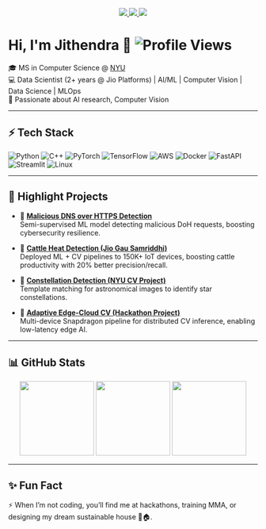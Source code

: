<p align="center">
  <a href="https://linkedin.com/in/jithendra-siddartha">
    <img src="https://img.shields.io/badge/LinkedIn-Connect-blue?style=for-the-badge&logo=linkedin" />
  </a>
  <a href="https://jithendra.com">
    <img src="https://img.shields.io/badge/Website-Portfolio-blue?style=for-the-badge&logo=google-chrome" />
  </a>
  <a href="https://www.kaggle.com/jithendrapuppala">
    <img src="https://img.shields.io/badge/Kaggle-Profile-blue?style=for-the-badge&logo=kaggle" />
  </a>
</p>


# Hi, I'm Jithendra 👋  ![Profile Views](https://komarev.com/ghpvc/?username=jithendra1798&color=blueviolet)

🎓 MS in Computer Science @ [NYU](https://engineering.nyu.edu/)  
💻 Data Scientist (2+ years @ Jio Platforms) | AI/ML | Computer Vision | Data Science | MLOps  
🌱 Passionate about AI research, Computer Vision

<!--
---
## 📬 Connect with Me  
[![Email](https://img.shields.io/badge/Email-Contact-red?style=for-the-badge&logo=gmail)](mailto:jithendra.mail.me@gmail.com)  --> 
---

## ⚡ Tech Stack  

![Python](https://img.shields.io/badge/Python-3776AB?style=for-the-badge&logo=python&logoColor=white)
![C++](https://img.shields.io/badge/C++-00599C?style=for-the-badge&logo=cplusplus&logoColor=white)
![PyTorch](https://img.shields.io/badge/PyTorch-EE4C2C?style=for-the-badge&logo=pytorch&logoColor=white)
![TensorFlow](https://img.shields.io/badge/TensorFlow-FF6F00?style=for-the-badge&logo=tensorflow&logoColor=white)
![AWS](https://img.shields.io/badge/AWS-232F3E?style=for-the-badge&logo=amazonaws&logoColor=white)
![Docker](https://img.shields.io/badge/Docker-2496ED?style=for-the-badge&logo=docker&logoColor=white)
![FastAPI](https://img.shields.io/badge/FastAPI-009688?style=for-the-badge&logo=fastapi&logoColor=white)
![Streamlit](https://img.shields.io/badge/Streamlit-FF4B4B?style=for-the-badge&logo=streamlit&logoColor=white)
![Linux](https://img.shields.io/badge/Linux-FCC624?style=for-the-badge&logo=linux&logoColor=black)  

---

## 📌 Highlight Projects  

- 🔹 **[Malicious DNS over HTTPS Detection](#)**  
   Semi-supervised ML model detecting malicious DoH requests, boosting cybersecurity resilience.  

- 🔹 **[Cattle Heat Detection (Jio Gau Samriddhi)](#)**  
   Deployed ML + CV pipelines to 150K+ IoT devices, boosting cattle productivity with 20% better precision/recall.  

- 🔹 **[Constellation Detection (NYU CV Project)](#)**  
   Template matching for astronomical images to identify star constellations.  

- 🔹 **[Adaptive Edge-Cloud CV (Hackathon Project)](#)**  
   Multi-device Snapdragon pipeline for distributed CV inference, enabling low-latency edge AI.  

---

<!--## 🏆 Achievements  

- 🎖 JEE Mains Rank **2683** / Advanced Rank **6111** (Top 0.2% in India)  
- 🎖 Qualcomm Multiverse Hackathon @ Princeton (2025) – Built edge-cloud CV + recipe LLM pipeline  
- 🎖 NYU Graduate Student Council Candidate (Programming Commissioner, 2025)  
- 🎖 Academic publications + active Computer Vision research collaborations 

---  -->

## 📊 GitHub Stats  


<p align="center">
  <img height="150" src="https://github-readme-stats.vercel.app/api/top-langs/?username=jithendra1798&hide=html,css,javascript&layout=compact&theme=tokyonight" />
  <img height="150" src="https://streak-stats.demolab.com/?user=jithendra1798&theme=tokyonight" />
  <img height="150" src="https://awesome-github-stats.azurewebsites.net/user-stats/jithendra1798?cardType=github&preferLogin=false&theme=tokyonight" />
</p>

<!--![Top Langs](https://github-readme-stats.vercel.app/api/top-langs/?username=jithendra1798&hide=html,css,javascript&layout=compact&theme=tokyonight)  
![GitHub Streak](https://streak-stats.demolab.com/?user=jithendra1798&theme=tokyonight)
![My Awesome Stats](https://awesome-github-stats.azurewebsites.net/user-stats/jithendra1798?cardType=github&preferLogin=false&theme=tokyonight)
![Top Langs](https://github-readme-stats.vercel.app/api/top-langs/?username=jithendra1798&hide=html,css,javascript&theme=tokyonight)
![Top Langs](https://github-readme-stats.vercel.app/api/top-langs/?username=jithendra1798&layout=compact&theme=tokyonight)  
![Jithendra's GitHub stats](https://github-readme-stats.vercel.app/api?username=jithendra1798&show_icons=true&theme=tokyonight&hide=html,css,js)
![](https://github-readme-stats.vercel.app/api/top-langs/?username=jithendra1798&theme=buefy&hide_border=false&include_all_commits=true&count_private=true&layout=compact)  -->



---

## ✨ Fun Fact  

⚡ When I’m not coding, you’ll find me at hackathons, training MMA, or designing my dream sustainable house 🌱🏠.  

<!--
**jithendra1798/jithendra1798** is a ✨ _special_ ✨ repository because its `README.md` (this file) appears on your GitHub profile.

Here are some ideas to get you started:

- 🔭 I’m currently working on ...
- 🌱 I’m currently learning ...
- 👯 I’m looking to collaborate on ...
- 🤔 I’m looking for help with ...
- 💬 Ask me about ...
- 📫 How to reach me: ...
- 😄 Pronouns: ...
- ⚡ Fun fact: ...
-->
